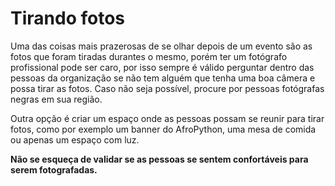 # Tirando fotos

Uma das coisas mais prazerosas de se olhar depois de um evento são as fotos que foram tiradas durantes o mesmo, porém ter um fotógrafo profissional pode ser caro, por isso sempre é válido perguntar dentro das pessoas da organização se não tem alguém que tenha uma boa câmera e possa tirar as fotos. Caso não seja possível, procure por pessoas fotógrafas negras em sua região.

Outra opção é criar um espaço onde as pessoas possam se reunir para tirar fotos, como por exemplo um banner do AfroPython, uma mesa de comida ou apenas um espaço com luz.

**Não se esqueça de validar se as pessoas se sentem confortáveis para serem fotografadas.**
